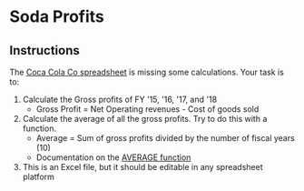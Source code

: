 # Soda Profits

## Instructions

The [Coca Cola Co spreadsheet](CocaColaCo.xlsx) is missing some calculations. Your task is to: 

1. Calculate the Gross profits of FY '15, '16, '17, and '18
    - Gross Profit = Net Operating revenues - Cost of goods sold
1. Calculate the average of all the gross profits. Try to do this with a function.
    - Average = Sum of gross profits divided by the number of fiscal years (10)
    - Documentation on the [AVERAGE function](https://support.microsoft.com/en-us/office/average-function-047bac88-d466-426c-a32b-8f33eb960cf6)
1. This is an Excel file, but it should be editable in any spreadsheet platform
